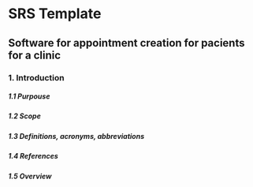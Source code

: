 # SRS Template
## Software for appointment creation for pacients for a clinic
### 1. Introduction
##### 1.1 Purpouse
##### 1.2 Scope
##### 1.3 Definitions, acronyms, abbreviations
##### 1.4 References
##### 1.5 Overview
